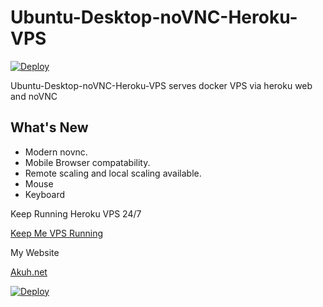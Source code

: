 # Ubuntu-Desktop-noVNC-Heroku-VPS

[![Deploy](https://www.herokucdn.com/deploy/button.svg)](https://dashboard.heroku.com/new?template=https://github.com/a7a8526/1)

Ubuntu-Desktop-noVNC-Heroku-VPS serves docker VPS via heroku web and noVNC

## What's New
* Modern novnc.
* Mobile Browser compatability.
* Remote scaling and local scaling available.
* Mouse
* Keyboard

Keep Running Heroku VPS 24/7

[Keep Me VPS Running](http://kaffeine.herokuapp.com/)

My Website

[Akuh.net](https://www.akuh.net/)

[![Deploy](https://www.herokucdn.com/deploy/button.svg)](https://dashboard.heroku.com/new?template=https://github.com/akuhnet/hero-vps-lifetime)

